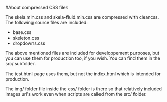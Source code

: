 #About compressed CSS files

The skela.min.css and skela-fluid.min.css are compressed with cleancss. The following source files are included:

* base.css
* skeleton.css
* dropdowns.css

The above mentioned files are included for developpement purposes, but you can use them for production too, if you wish. You can find them in the src/ subfolder.

The test.html page uses them, but not the index.html which is intended for production.

The img/ folder file inside the css/ folder is there so that relatively included images url's work even when scripts are called from the src/ folder.
